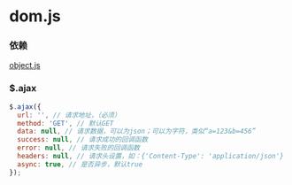 # dom.js

### 依赖

[object.js](https://github.com/hangyangws/myPlugin/tree/master/apps/object)


### $.ajax

```js
$.ajax({
  url: '', // 请求地址，（必须）
  method: 'GET', // 默认GET
  data: null, // 请求数据，可以为json；可以为字符，类似“a=123&b=456”
  success: null, // 请求成功的回调函数
  error: null, // 请求失败的回调函数
  headers: null, // 请求头设置，如：{'Content-Type': 'application/json'}
  async: true, // 是否异步，默认true
});
```